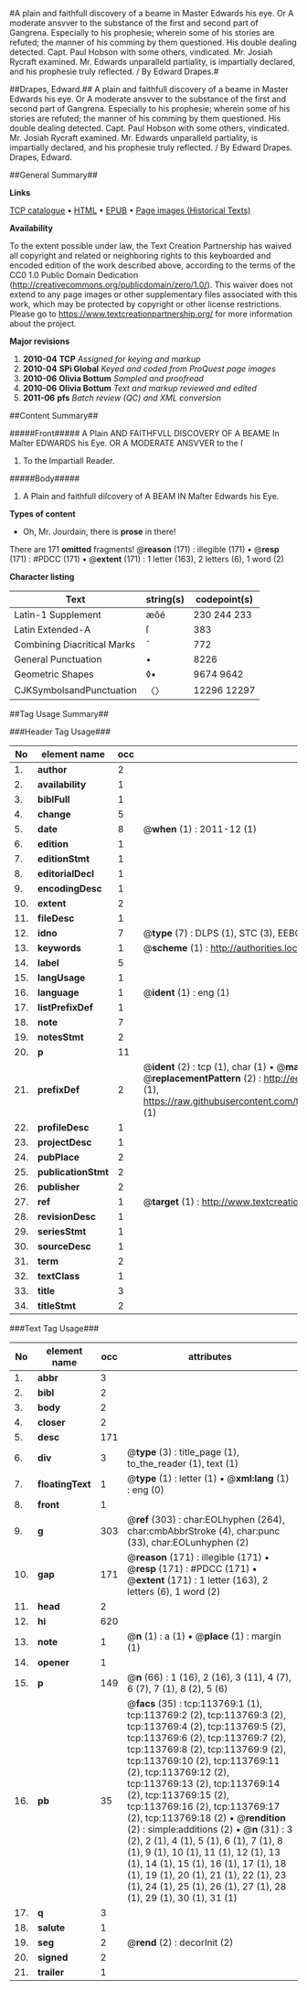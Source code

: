 #A plain and faithfull discovery of a beame in Master Edwards his eye. Or A moderate ansvver to the substance of the first and second part of Gangrena. Especially to his prophesie; wherein some of his stories are refuted; the manner of his comming by them questioned. His double dealing detected. Capt. Paul Hobson with some others, vindicated. Mr. Josiah Rycraft examined. Mr. Edwards unparalleld partiality, is impartially declared, and his prophesie truly reflected. / By Edward Drapes.#

##Drapes, Edward.##
A plain and faithfull discovery of a beame in Master Edwards his eye. Or A moderate ansvver to the substance of the first and second part of Gangrena. Especially to his prophesie; wherein some of his stories are refuted; the manner of his comming by them questioned. His double dealing detected. Capt. Paul Hobson with some others, vindicated. Mr. Josiah Rycraft examined. Mr. Edwards unparalleld partiality, is impartially declared, and his prophesie truly reflected. / By Edward Drapes.
Drapes, Edward.

##General Summary##

**Links**

[TCP catalogue](http://www.ota.ox.ac.uk/tcp/)  • 
[HTML](http://tei.it.ox.ac.uk/tcp/Texts-HTML/free/A81/A81728.html)  • 
[EPUB](http://tei.it.ox.ac.uk/tcp/Texts-EPUB/free/A81/A81728.epub) • 
[Page images (Historical Texts)](https://historicaltexts.jisc.ac.uk/eebo-99861630e)

**Availability**

To the extent possible under law, the Text Creation Partnership has waived all copyright and related or neighboring rights to this keyboarded and encoded edition of the work described above, according to the terms of the CC0 1.0 Public Domain Dedication (http://creativecommons.org/publicdomain/zero/1.0/). This waiver does not extend to any page images or other supplementary files associated with this work, which may be protected by copyright or other license restrictions. Please go to https://www.textcreationpartnership.org/ for more information about the project.

**Major revisions**

1. __2010-04__ __TCP__ *Assigned for keying and markup*
1. __2010-04__ __SPi Global__ *Keyed and coded from ProQuest page images*
1. __2010-06__ __Olivia Bottum__ *Sampled and proofread*
1. __2010-06__ __Olivia Bottum__ *Text and markup reviewed and edited*
1. __2011-06__ __pfs__ *Batch review (QC) and XML conversion*

##Content Summary##

#####Front#####
A Plain AND FAITHFVLL DISCOVERY OF A BEAME In Maſter EDWARDS his Eye. OR A MODERATE ANSVVER to the ſ
1. To the Impartiall Reader.

#####Body#####

1. A Plain and faithfull diſcovery of A BEAM IN Maſter Edwards his Eye.

**Types of content**

  * Oh, Mr. Jourdain, there is **prose** in there!

There are 171 **omitted** fragments! 
 @__reason__ (171) : illegible (171)  •  @__resp__ (171) : #PDCC (171)  •  @__extent__ (171) : 1 letter (163), 2 letters (6), 1 word (2)

**Character listing**


|Text|string(s)|codepoint(s)|
|---|---|---|
|Latin-1 Supplement|æôé|230 244 233|
|Latin Extended-A|ſ|383|
|Combining             Diacritical Marks|̄|772|
|General Punctuation|•|8226|
|Geometric Shapes|◊▪|9674 9642|
|CJKSymbolsandPunctuation|〈〉|12296 12297|

##Tag Usage Summary##

###Header Tag Usage###

|No|element name|occ|attributes|
|---|---|---|---|
|1.|__author__|2||
|2.|__availability__|1||
|3.|__biblFull__|1||
|4.|__change__|5||
|5.|__date__|8| @__when__ (1) : 2011-12 (1)|
|6.|__edition__|1||
|7.|__editionStmt__|1||
|8.|__editorialDecl__|1||
|9.|__encodingDesc__|1||
|10.|__extent__|2||
|11.|__fileDesc__|1||
|12.|__idno__|7| @__type__ (7) : DLPS (1), STC (3), EEBO-CITATION (1), PROQUEST (1), VID (1)|
|13.|__keywords__|1| @__scheme__ (1) : http://authorities.loc.gov/ (1)|
|14.|__label__|5||
|15.|__langUsage__|1||
|16.|__language__|1| @__ident__ (1) : eng (1)|
|17.|__listPrefixDef__|1||
|18.|__note__|7||
|19.|__notesStmt__|2||
|20.|__p__|11||
|21.|__prefixDef__|2| @__ident__ (2) : tcp (1), char (1)  •  @__matchPattern__ (2) : ([0-9\-]+):([0-9IVX]+) (1), (.+) (1)  •  @__replacementPattern__ (2) : http://eebo.chadwyck.com/downloadtiff?vid=$1&page=$2 (1), https://raw.githubusercontent.com/textcreationpartnership/Texts/master/tcpchars.xml#$1 (1)|
|22.|__profileDesc__|1||
|23.|__projectDesc__|1||
|24.|__pubPlace__|2||
|25.|__publicationStmt__|2||
|26.|__publisher__|2||
|27.|__ref__|1| @__target__ (1) : http://www.textcreationpartnership.org/docs/. (1)|
|28.|__revisionDesc__|1||
|29.|__seriesStmt__|1||
|30.|__sourceDesc__|1||
|31.|__term__|2||
|32.|__textClass__|1||
|33.|__title__|3||
|34.|__titleStmt__|2||


###Text Tag Usage###

|No|element name|occ|attributes|
|---|---|---|---|
|1.|__abbr__|3||
|2.|__bibl__|2||
|3.|__body__|2||
|4.|__closer__|2||
|5.|__desc__|171||
|6.|__div__|3| @__type__ (3) : title_page (1), to_the_reader (1), text (1)|
|7.|__floatingText__|1| @__type__ (1) : letter (1)  •  @__xml:lang__ (1) : eng (0)|
|8.|__front__|1||
|9.|__g__|303| @__ref__ (303) : char:EOLhyphen (264), char:cmbAbbrStroke (4), char:punc (33), char:EOLunhyphen (2)|
|10.|__gap__|171| @__reason__ (171) : illegible (171)  •  @__resp__ (171) : #PDCC (171)  •  @__extent__ (171) : 1 letter (163), 2 letters (6), 1 word (2)|
|11.|__head__|2||
|12.|__hi__|620||
|13.|__note__|1| @__n__ (1) : a (1)  •  @__place__ (1) : margin (1)|
|14.|__opener__|1||
|15.|__p__|149| @__n__ (66) : 1 (16), 2 (16), 3 (11), 4 (7), 6 (7), 7 (1), 8 (2), 5 (6)|
|16.|__pb__|35| @__facs__ (35) : tcp:113769:1 (1), tcp:113769:2 (2), tcp:113769:3 (2), tcp:113769:4 (2), tcp:113769:5 (2), tcp:113769:6 (2), tcp:113769:7 (2), tcp:113769:8 (2), tcp:113769:9 (2), tcp:113769:10 (2), tcp:113769:11 (2), tcp:113769:12 (2), tcp:113769:13 (2), tcp:113769:14 (2), tcp:113769:15 (2), tcp:113769:16 (2), tcp:113769:17 (2), tcp:113769:18 (2)  •  @__rendition__ (2) : simple:additions (2)  •  @__n__ (31) : 3 (2), 2 (1), 4 (1), 5 (1), 6 (1), 7 (1), 8 (1), 9 (1), 10 (1), 11 (1), 12 (1), 13 (1), 14 (1), 15 (1), 16 (1), 17 (1), 18 (1), 19 (1), 20 (1), 21 (1), 22 (1), 23 (1), 24 (1), 25 (1), 26 (1), 27 (1), 28 (1), 29 (1), 30 (1), 31 (1)|
|17.|__q__|3||
|18.|__salute__|1||
|19.|__seg__|2| @__rend__ (2) : decorInit (2)|
|20.|__signed__|2||
|21.|__trailer__|1||
